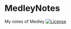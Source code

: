 # MedleyNotes
My notes of Medley
[![License](https://img.shields.io/badge/License-BSD%203--Clause-blue.svg)](https://opensource.org/licenses/BSD-3-Clause)
